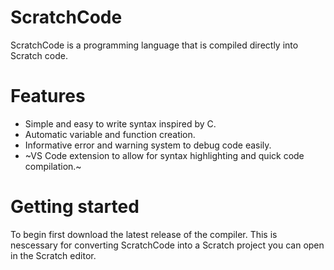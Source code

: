 # ScratchCode
ScratchCode is a programming language that is compiled directly into Scratch code.

# Features
- Simple and easy to write syntax inspired by C.
- Automatic variable and function creation.
- Informative error and warning system to debug code easily.
- ~VS Code extension to allow for syntax highlighting and quick code compilation.~

# Getting started
To begin first download the latest release of the compiler. This is nescessary for converting ScratchCode into a Scratch project you can open in the Scratch editor.
